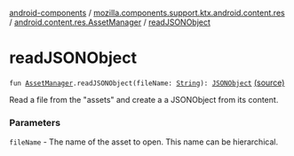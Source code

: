 [android-components](../../index.md) / [mozilla.components.support.ktx.android.content.res](../index.md) / [android.content.res.AssetManager](index.md) / [readJSONObject](./read-j-s-o-n-object.md)

# readJSONObject

`fun `[`AssetManager`](https://developer.android.com/reference/android/content/res/AssetManager.html)`.readJSONObject(fileName: `[`String`](https://kotlinlang.org/api/latest/jvm/stdlib/kotlin/-string/index.html)`): `[`JSONObject`](https://developer.android.com/reference/org/json/JSONObject.html) [(source)](https://github.com/mozilla-mobile/android-components/blob/master/components/support/ktx/src/main/java/mozilla/components/support/ktx/android/content/res/AssetManager.kt#L16)

Read a file from the "assets" and create a a JSONObject from its content.

### Parameters

`fileName` - The name of the asset to open.  This name can be
    hierarchical.